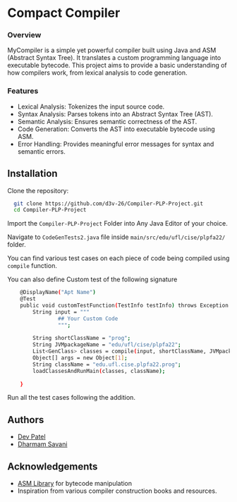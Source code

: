 
# Compact Compiler


### Overview
MyCompiler is a simple yet powerful compiler built using Java and ASM (Abstract Syntax Tree). It translates a custom programming language into executable bytecode. This project aims to provide a basic understanding of how compilers work, from lexical analysis to code generation.

### Features
- Lexical Analysis: Tokenizes the input source code.
- Syntax Analysis: Parses tokens into an Abstract Syntax Tree (AST).
- Semantic Analysis: Ensures semantic correctness of the AST.
- Code Generation: Converts the AST into executable bytecode using ASM.
- Error Handling: Provides meaningful error messages for syntax and semantic errors.
## Installation

Clone the repository:

```bash
  git clone https://github.com/d3v-26/Compiler-PLP-Project.git
  cd Compiler-PLP-Project
```

Import the `Compiler-PLP-Project` Folder into Any Java Editor of your choice.

Navigate to `CodeGenTests2.java` file inside `main/src/edu/ufl/cise/plpfa22/` folder.

You can find various test cases on each piece of code being compiled using `compile` function.

You can also define Custom test of the following signature 


```bash
    @DisplayName("Apt Name")
	@Test
	public void customTestFunction(TestInfo testInfo) throws Exception {
		String input = """
				## Your Custom Code
				""";
		
		String shortClassName = "prog";
		String JVMpackageName = "edu/ufl/cise/plpfa22";
		List<GenClass> classes = compile(input, shortClassName, JVMpackageName);		
		Object[] args = new Object[1];  
		String className = "edu.ufl.cise.plpfa22.prog";
		loadClassesAndRunMain(classes, className);
		
	}
```

Run all the test cases following the addition.
## Authors

- [Dev Patel](https://www.github.com/d3v-26)
- [Dharmam Savani](https://github.com/s-dharmam)


## Acknowledgements

 - [ASM Library](https://en.wikipedia.org/wiki/ObjectWeb_ASM) for bytecode manipulation
 - Inspiration from various compiler construction books and resources.
